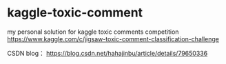 # kaggle-toxic-comment
my personal solution for kaggle toxic comments competition  https://www.kaggle.com/c/jigsaw-toxic-comment-classification-challenge


CSDN blog：
https://blog.csdn.net/hahajinbu/article/details/79650336 
